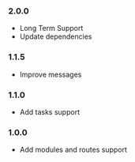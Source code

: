 ### 2.0.0
 - Long Term Support
 - Update dependencies

### 1.1.5
 - Improve messages

### 1.1.0
 - Add tasks support

### 1.0.0
 - Add modules and routes support
